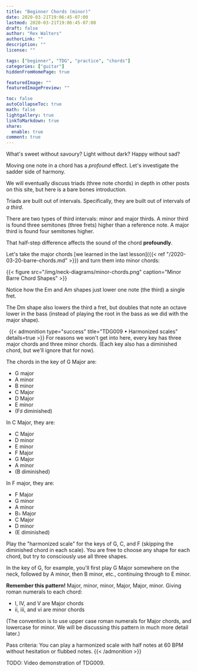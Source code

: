 ```yaml
---
title: "Beginner Chords (minor)"
date: 2020-03-21T19:06:45-07:00
lastmod: 2020-03-21T19:06:45-07:00
draft: false
author: "Rex Walters"
authorLink: ""
description: ""
license: ""

tags: ["beginner", "TDG", "practice", "chords"]
categories: ["guitar"]
hiddenFromHomePage: true

featuredImage: ""
featuredImagePreview: ""

toc: false
autoCollapseToc: true
math: false
lightgallery: true
linkToMarkdown: true
share:
  enable: true
comment: true
---
```


What's sweet without savoury? Light without dark? Happy without sad?

Moving one note in a chord has a *profound* effect. Let's investigate the sadder side of harmony.
<!--more-->

We will eventually discuss triads (three note chords) in depth in other posts on this site, but here is a bare bones introduction.

Triads are built out of intervals. Specifically, they are built out of intervals of *a third*.

There are two types of third intervals: minor and major thirds. A minor third is found three semitones (three frets) higher than a reference note. A major third is found four semitones higher.

That half-step difference affects the sound of the chord **profoundly**.

Let's take the major chords [we learned in the last lesson]({{< ref "/2020-03-20-barre-chords.md" >}}) and turn them into minor chords:

{{< figure src="/img/neck-diagrams/minor-chords.png" caption="Minor Barre Chord Shapes" >}}

Notice how the Em and Am shapes just lower one note (the third) a single fret.

The Dm shape also lowers the third a fret, but doubles that note an octave lower in the bass (instead of playing the root in the bass as we did with the major shape).

<a name="TDG009">&nbsp;</a>
{{< admonition type="success" title="TDG009 • Harmonized scales" details=true >}}
For reasons we won't get into here, every key has three major chords and three minor chords. (Each key also has a diminished chord, but we'll ignore that for now).

The chords in the key of G Major are:

* G major
* A minor
* B minor
* C Major
* D Major
* E minor
* (F&sharp; diminished)

In C Major, they are:

* C Major
* D minor
* E minor
* F Major
* G Major
* A minor
* (B diminished)

In F major, they are:

* F Major
* G minor
* A minor
* B&flat; Major
* C Major
* D minor
* (E diminished)

Play the "harmonized scale" for the keys of G, C, and F (skipping the diminished chord in each scale). You are free to choose any shape for each chord, but try to consciously use all three shapes.

In the key of G, for example, you'll first play G Major somewhere on the neck, followed by A minor, then B minor, etc., continuing through to E minor.

**Remember this pattern!** Major, minor, minor, Major, Major, minor. Giving roman numerals to each chord:

* I, IV, and V are Major chords
* ii, iii, and vi are minor chords

(The convention is to use upper case roman numerals for Major chords, and lowercase for minor. We will be discussing this pattern in much more detail later.)

Pass criteria: You can play a harmonized scale with half notes at 60 BPM without hesitation or flubbed notes.
{{< /admonition >}}

TODO: Video demonstration of TDG009.
